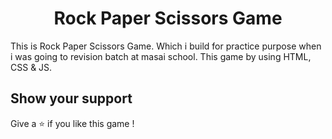 <h1 align="center">Rock Paper Scissors Game</h1>

This is Rock Paper Scissors Game. Which i build for practice purpose when i was going to revision batch at masai school. This game by using HTML, CSS & JS.

## Show your support

Give a ⭐️ if you like this game !
